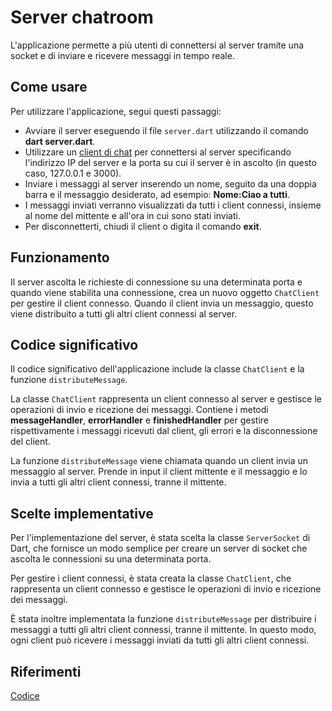 # Server chatroom

L'applicazione permette a più utenti di connettersi al server tramite una socket e di inviare e ricevere messaggi in tempo reale.


## Come usare

Per utilizzare l'applicazione, segui questi passaggi:
- Avviare il server eseguendo il file `server.dart` utilizzando il comando **dart server.dart**.
- Utilizzare un [client di chat](https://github.com/Sebastiano0/TPSIT/tree/main/chatroom/client%20testuale) per connettersi al server specificando l'indirizzo IP del server e la porta su cui il server è in ascolto (in questo caso, 127.0.0.1 e 3000).
- Inviare i messaggi al server inserendo un nome, seguito da una doppia barra e il messaggio desiderato, ad esempio: **Nome:Ciao a tutti**.
- I messaggi inviati verranno visualizzati da tutti i client connessi, insieme al nome del mittente e all'ora in cui sono stati inviati.
- Per disconnetterti, chiudi il client o digita il comando **exit**.


## Funzionamento

Il server ascolta le richieste di connessione su una determinata porta e quando viene stabilita una connessione, crea un nuovo oggetto `ChatClient `per gestire il client connesso. Quando il client invia un messaggio, questo viene distribuito a tutti gli altri client connessi al server.


## Codice significativo

Il codice significativo dell'applicazione include la classe `ChatClient` e la funzione `distributeMessage`.

La classe `ChatClient` rappresenta un client connesso al server e gestisce le operazioni di invio e ricezione dei messaggi. Contiene i metodi **messageHandler**, **errorHandler** e **finishedHandler** per gestire rispettivamente i messaggi ricevuti dal client, gli errori e la disconnessione del client.

La funzione `distributeMessage` viene chiamata quando un client invia un messaggio al server. Prende in input il client mittente e il messaggio e lo invia a tutti gli altri client connessi, tranne il mittente.


## Scelte implementative

Per l'implementazione del server, è stata scelta la classe `ServerSocket` di Dart, che fornisce un modo semplice per creare un server di socket che ascolta le connessioni su una determinata porta.

Per gestire i client connessi, è stata creata la classe `ChatClient`, che rappresenta un client connesso e gestisce le operazioni di invio e ricezione dei messaggi.

È stata inoltre implementata la funzione `distributeMessage` per distribuire i messaggi a tutti gli altri client connessi, tranne il mittente. In questo modo, ogni client può ricevere i messaggi inviati da tutti gli altri client connessi.

## Riferimenti

[Codice](https://gitlab.com/divino.marchese/zuccante_src/-/blob/master/dart/netowrking_io/es005_server_socket.dart )
